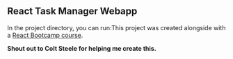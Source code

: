 ## React Task Manager Webapp

In the project directory, you can run:This project was created alongside with a [React Bootcamp course](https://www.udemy.com/course/modern-react-bootcamp/).

**Shout out to Colt Steele for helping me create this.**
